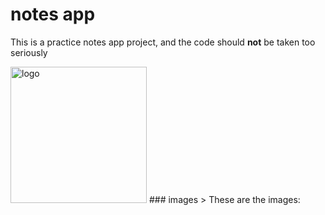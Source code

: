 # notes app
This is a practice notes app project, and the code should **not** be taken too seriously

<img width="218" alt="logo" src="https://user-images.githubusercontent.com/74429608/113492017-ecae0980-94cc-11eb-982f-60e7f2ae0f6d.png">
### images
> These are the images:
